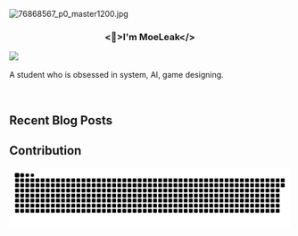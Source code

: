 ![76868567_p0_master1200.jpg](https://s2.loli.net/2025/02/22/rEfIDjx7qOXwJC5.jpg)

### <div align="center"> <👀>I'm MoeLeak</>

![](https://visitor-badge.laobi.icu/badge?page_id=MoeLeak.visitor-badge)

A student who is obsessed in system, AI, game designing. </div>


<br/>

## Recent Blog Posts

<!-- BLOG-POST-LIST:START -->

<!-- BLOG-POST-LIST:END -->


## Contribution
![](https://raw.githubusercontent.com/MoeLeak/moeleak/output/github-contribution-grid-snake.svg)

